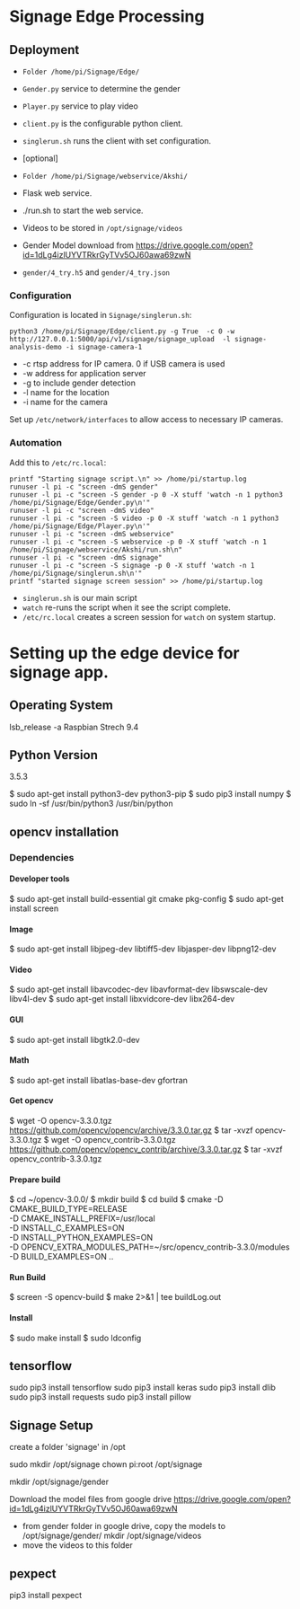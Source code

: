 # Signage Edge Processing

## Deployment

  * `Folder /home/pi/Signage/Edge/`
  * `Gender.py` service to determine the gender
  * `Player.py` service to play video
  * `client.py` is the configurable python client.
  * `singlerun.sh` runs the client with set configuration.

  * [optional]
  * `Folder /home/pi/Signage/webservice/Akshi/`
  *  Flask web service.
  *  ./run.sh to start the web service. 


  * Videos to be stored in `/opt/signage/videos`
  * Gender Model download from https://drive.google.com/open?id=1dLg4izlUYVTRkrGyTVv5OJ60awa69zwN
  *  `gender/4_try.h5` and `gender/4_try.json`

### Configuration
Configuration is located in `Signage/singlerun.sh`:

    python3 /home/pi/Signage/Edge/client.py -g True  -c 0 -w http://127.0.0.1:5000/api/v1/signage/signage_upload  -l signage-analysis-demo -i signage-camera-1


  * -c rtsp address for IP camera. 0 if USB camera is used
  * -w address for application server
  * -g to include gender detection
  * -l name for the location
  * -i name for the camera

Set up `/etc/network/interfaces` to allow access to necessary IP cameras.

### Automation
 
Add this to `/etc/rc.local`:

    printf "Starting signage script.\n" >> /home/pi/startup.log
    runuser -l pi -c "screen -dmS gender"
    runuser -l pi -c "screen -S gender -p 0 -X stuff 'watch -n 1 python3 /home/pi/Signage/Edge/Gender.py\n'"
    runuser -l pi -c "screen -dmS video"
    runuser -l pi -c "screen -S video -p 0 -X stuff 'watch -n 1 python3 /home/pi/Signage/Edge/Player.py\n'"
    runuser -l pi -c "screen -dmS webservice"
    runuser -l pi -c "screen -S webservice -p 0 -X stuff 'watch -n 1 /home/pi/Signage/webservice/Akshi/run.sh\n"
    runuser -l pi -c "screen -dmS signage"
    runuser -l pi -c "screen -S signage -p 0 -X stuff 'watch -n 1 /home/pi/Signage/singlerun.sh\n'"
    printf "started signage screen session" >> /home/pi/startup.log
 
  * `singlerun.sh` is our main script
  * `watch` re-runs the script when it see the script complete.
  * `/etc/rc.local` creates a screen session for `watch` on system startup.




# Setting up the edge device for signage app.
## Operating System

  lsb_release -a
  Raspbian Strech 9.4

## Python Version

  3.5.3

  $ sudo apt-get install python3-dev python3-pip
  $ sudo pip3 install numpy
  $ sudo ln -sf /usr/bin/python3 /usr/bin/python

## opencv installation

### Dependencies

#### Developer tools
  $ sudo apt-get install build-essential git cmake pkg-config
  $ sudo apt-get install screen
#### Image
  $ sudo apt-get install libjpeg-dev libtiff5-dev libjasper-dev libpng12-dev
#### Video
  $ sudo apt-get install libavcodec-dev libavformat-dev libswscale-dev libv4l-dev
  $ sudo apt-get install libxvidcore-dev libx264-dev

#### GUI
  $ sudo apt-get install libgtk2.0-dev
#### Math
  $ sudo apt-get install libatlas-base-dev gfortran
#### Get opencv
  $ wget -O opencv-3.3.0.tgz https://github.com/opencv/opencv/archive/3.3.0.tar.gz
  $ tar -xvzf opencv-3.3.0.tgz
  $ wget -O opencv_contrib-3.3.0.tgz https://github.com/opencv/opencv_contrib/archive/3.3.0.tar.gz
  $ tar -xvzf opencv_contrib-3.3.0.tgz

#### Prepare build
  $ cd ~/opencv-3.0.0/
  $ mkdir build
  $ cd build
  $ cmake -D CMAKE_BUILD_TYPE=RELEASE \
    -D CMAKE_INSTALL_PREFIX=/usr/local \
    -D INSTALL_C_EXAMPLES=ON \
    -D INSTALL_PYTHON_EXAMPLES=ON \
    -D OPENCV_EXTRA_MODULES_PATH=~/src/opencv_contrib-3.3.0/modules \
    -D BUILD_EXAMPLES=ON ..
#### Run Build
  $ screen -S opencv-build
  $ make 2>&1 | tee buildLog.out
#### Install
  $ sudo make install
  $ sudo ldconfig

## tensorflow
  sudo pip3 install tensorflow
  sudo pip3 install keras
  sudo pip3 install dlib
  sudo pip3 install requests
  sudo pip3 install pillow


## Signage Setup

create a folder 'signage' in /opt

  sudo mkdir /opt/signage
  chown pi:root /opt/signage

  mkdir /opt/signage/gender

Download the model files from google drive https://drive.google.com/open?id=1dLg4izlUYVTRkrGyTVv5OJ60awa69zwN
  * from gender folder in google drive, copy the models to  /opt/signage/gender/
  mkdir /opt/signage/videos
  * move the videos to this folder

## pexpect
  pip3 install pexpect